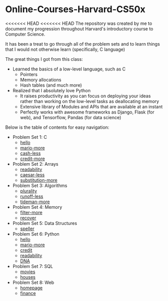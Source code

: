 # Online-Courses-Harvard-CS50x
<<<<<<< HEAD
<<<<<<< HEAD
The repository was created by me to document my 
progression throughout Harvard's introductory course
to Computer Science. 

It has been a treat to go through
all of the problem sets and to learn things that 
I would not otherwise learn (specifically, C language)

The great things I got from this class:
   
   * Learned the basics of a low-level language, such as C
     * Pointers
     * Memory allocations
     * Hash tables (and much more)
   * Realized that I absolutely love Python
     * It raises productivity as you can 
     focus on deploying your ideas rather than 
     working on the low-level tasks as deallocating memory
     * Extensive library of Modules and APIs that are available
     at an instant
     * Perfectly works with awesome frameworks as 
     Django, Flask (for web), and Tensorflow, Pandas (for data science)
    
Below is the table of contents for easy navigation:

* Problem Set 1: C
  * [hello](https://github.com/dtemir/Online-Courses-Harvard-CS50x/blob/master/Problem%20Set%20%231/hello.c)
  * [mario-more](https://github.com/dtemir/Online-Courses-Harvard-CS50x/blob/master/Problem%20Set%20%231/mario.c)
  * [cash-less](https://github.com/dtemir/Online-Courses-Harvard-CS50x/blob/master/Problem%20Set%20%231/cash.c)
  * [credit-more](https://github.com/dtemir/Online-Courses-Harvard-CS50x/blob/master/Problem%20Set%20%231/credit.c)
* Problem Set 2: Arrays
  * [readability](https://github.com/dtemir/Online-Courses-Harvard-CS50x/blob/master/Problem%20Set%20%232/readability.c)
  * [caesar-less](https://github.com/dtemir/Online-Courses-Harvard-CS50x/blob/master/Problem%20Set%20%232/caesar.c)
  * [substitution-more](https://github.com/dtemir/Online-Courses-Harvard-CS50x/blob/master/Problem%20Set%20%232/substitution.c)
* Problem Set 3: Algorithms
  * [plurality](https://github.com/dtemir/Online-Courses-Harvard-CS50x/blob/master/Problem%20Set%20%233/plurality.c)
  * [runoff-less](https://github.com/dtemir/Online-Courses-Harvard-CS50x/blob/master/Problem%20Set%20%233/runoff.c)
  * [tideman-more](https://github.com/dtemir/Online-Courses-Harvard-CS50x/blob/master/Problem%20Set%20%233/tideman.c)
* Problem Set 4: Memory
  * [filter-more](https://github.com/dtemir/Online-Courses-Harvard-CS50x/blob/master/Problem%20Set%20%234/helpers.c)
  * [recover]()
* Problem Set 5: Data Structures
  * [speller](https://github.com/dtemir/Online-Courses-Harvard-CS50x/blob/master/Problem%20Set%20%235/speller.c)
* Problem Set 6: Python
  * [hello](https://github.com/dtemir/Online-Courses-Harvard-CS50x/blob/master/Problem%20Set%20%236/hello/hello.py)
  * [mario-more](https://github.com/dtemir/Online-Courses-Harvard-CS50x/blob/master/Problem%20Set%20%236/mario/mario.py)
  * [credit](https://github.com/dtemir/Online-Courses-Harvard-CS50x/blob/master/Problem%20Set%20%236/credit/credit.py)
  * [readability](https://github.com/dtemir/Online-Courses-Harvard-CS50x/blob/master/Problem%20Set%20%236/readability/readability.py)
  * [DNA](https://github.com/dtemir/Online-Courses-Harvard-CS50x/blob/master/Problem%20Set%20%236/dna/dna.py)
* Problem Set 7: SQL
  * [movies](https://github.com/dtemir/Online-Courses-Harvard-CS50x/tree/master/Problem%20Set%20%237/movies)
  * [houses](https://github.com/dtemir/Online-Courses-Harvard-CS50x/tree/master/Problem%20Set%20%237/houses)
* Problem Set 8: Web
  * [homepage](https://github.com/dtemir/Online-Courses-Harvard-CS50x/tree/master/Problem%20Set%20%238/homepage)
  * [finance](https://github.com/dtemir/Online-Courses-Harvard-CS50x/tree/master/Problem%20Set%20%238/finance)

